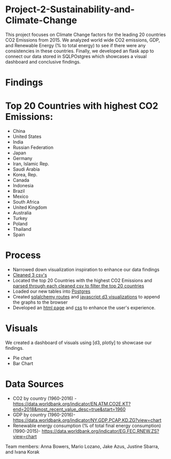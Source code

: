 # Project-2-Sustainability-and-Climate-Change
This project focuses on Climate Change factors for the leading 20 countries CO2 Emissions from 2015. We analyzed world wide CO2 emissions, GDP, and Renewable Energy (% to total energy) to see if there were any consistencies in these countries. Finally, we developed an flask app to connect our data stored in SQLPOstgres which showcases a visual dashboard and conclusive findings.  

# Findings


# Top 20 Countries with highest CO2 Emissions: 
*  China
* United States
* India
* Russian Federation
* Japan
* Germany
* Iran, Islamic Rep.
* Saudi Arabia
* Korea, Rep.
* Canada
* Indonesia
* Brazil
* Mexico
* South Africa
* United Kingdom
* Australia
* Turkey
* Poland
* Thailand
* Spain

# Process 
* Narrowed down visualization inspiration to enhance our data findings 
* [Cleaned 3 csv's](data/Clean_Data.ipynb)  
* Located the top 20 Countries with the highest CO2 Emissions and [parsed through each cleaned csv to filter the top 20 countries](data/climate_change.ipynb)
* Loaded our new tables into [Postgres](SQL_data/example_SQL.png)
* Created [sqlalchemy routes](app.py) and [javascript d3 visualizations](static/js/climate.js) to append the graphs to the browser 
* Developed an [html page](templates/welcome.html)  and [css](static/css/style.css) to enhance the user's experience. 

# Visuals 
We created a dashboard of visuals using [d3, plotly] to showcase our findings. 
* Pie chart 
* Bar Chart 

# Data Sources 
* CO2 by country (1960-2016) - https://data.worldbank.org/indicator/EN.ATM.CO2E.KT?end=2018&most_recent_value_desc=true&start=1960
* GDP by country (1960-2016)- https://data.worldbank.org/indicator/NY.GDP.PCAP.KD.ZG?view=chart
* Renewable energy consumption (% of total final energy consumption) (1990-2015)- https://data.worldbank.org/indicator/EG.FEC.RNEW.ZS?view=chart


Team members: Anna Bowers, Mario Lozano, Jake Azus, Justine Sbarra, and Ivana Korak
